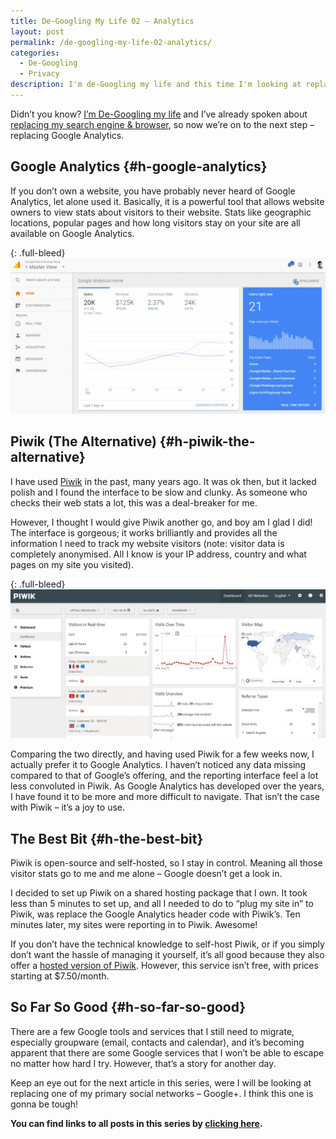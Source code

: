 ```yaml
---
title: De-Googling My Life 02 – Analytics
layout: post
permalink: /de-googling-my-life-02-analytics/
categories:
  - De-Googling
  - Privacy
description: I'm de-Googling my life and this time I'm looking at replacing Google Analytics
---
```

Didn’t you know? [I’m De-Googling my life](/de-googling-my-life-series) and I’ve already spoken about [replacing my search engine & browser](/de-googling-my-life-01-browser-search), so now we’re on to the next step – replacing Google Analytics.

## Google Analytics {#h-google-analytics}

If you don’t own a website, you have probably never heard of Google Analytics, let alone used it. Basically, it is a powerful tool that allows website owners to view stats about visitors to their website. Stats like geographic locations, popular pages and how long visitors stay on your site are all available on Google Analytics.

{: .full-bleed}
![Google Analytics demo](/assets/images/google-analytics-demo.webp)

## Piwik (The Alternative) {#h-piwik-the-alternative}

I have used [Piwik](https://piwik.org) in the past, many years ago. It was ok then, but it lacked polish and I found the interface to be slow and clunky. As someone who checks their web stats a lot, this was a deal-breaker for me.

However, I thought I would give Piwik another go, and boy am I glad I did! The interface is gorgeous; it works brilliantly and provides all the information I need to track my website visitors (note: visitor data is completely anonymised. All I know is your IP address, country and what pages on my site you visited).

{: .full-bleed}
![Piwik demo](/assets/images/pw-demo.webp)

Comparing the two directly, and having used Piwik for a few weeks now, I actually prefer it to Google Analytics. I haven’t noticed any data missing compared to that of Google’s offering, and the reporting interface feel a lot less convoluted in Piwik. As Google Analytics has developed over the years, I have found it to be more and more difficult to navigate. That isn’t the case with Piwik – it’s a joy to use.

## The Best Bit {#h-the-best-bit}

Piwik is open-source and self-hosted, so I stay in control. Meaning all those visitor stats go to me and me alone – Google doesn’t get a look in.

I decided to set up Piwik on a shared hosting package that I own. It took less than 5 minutes to set up, and all I needed to do to “plug my site in” to Piwik, was replace the Google Analytics header code with Piwik’s. Ten minutes later, my sites were reporting in to Piwik. Awesome!

If you don’t have the technical knowledge to self-host Piwik, or if you simply don’t want the hassle of managing it yourself, it’s all good because they also offer a [hosted version of Piwik](https://www.innocraft.cloud). However, this service isn’t free, with prices starting at $7.50/month.

## So Far So Good {#h-so-far-so-good}

There are a few Google tools and services that I still need to migrate, especially groupware (email, contacts and calendar), and it’s becoming apparent that there are some Google services that I won’t be able to escape no matter how hard I try. However, that’s a story for another day.

Keep an eye out for the next article in this series, were I will be looking at replacing one of my primary social networks – Google+. I think this one is gonna be tough!

**You can find links to all posts in this series by [clicking here](/categories/de-googling).**
